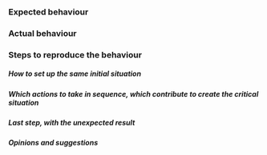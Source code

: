 ### Expected behaviour

### Actual behaviour

### Steps to reproduce the behaviour

##### How to set up the same initial situation

##### Which actions to take in sequence, which contribute to create the critical situation

##### Last step, with the unexpected result

##### Opinions and suggestions
